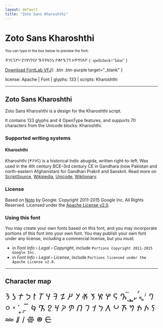 ```yaml
---
layout: default
title: "Zoto Sans Kharoshthi"
---
```


# Zoto Sans Kharoshthi

<small>You can type in the box below to preview the font:</small>

<div contenteditable="true" class="texteditor" style="font-family: 'Zoto Sans Kharoshthi';">
𐨙𐨥𐨣𐨦𐨮𐨤 𐨀𐨬𐨐𐨞𐨖𐨠 𐨡𐨟𐨳𐨛𐨰𐨲 𐨯𐨜𐨭𐨒𐨫𐨱 𐨨𐨗𐨢𐨑𐨪𐨧
{: spellcheck="false" }
</div>

[Download FontLab VFJ](https://downgit.github.io/#/home?url=https://github.com/fontlabcom/getgo-fonts/blob/main/getgo-fonts/apache/zotosans/zotosans-kharoshthi.vfj){: .btn .btn-purple target="_blank" }

license: Apache \| Font \| glyphs: 133 \| scripts: Kharoshthi

---


## Zoto Sans Kharoshthi

Zoto Sans Kharoshthi is a design for the Kharoshthi script.

It contains 133 glyphs and 4 OpenType features, and supports 70 characters from the Unicode blocks: Kharoshthi.


### Supported writing systems


#### Kharoshthi

Kharoshthi (𐨑𐨪𐨆𐨯𐨠𐨁) is a historical Indic abugida, written right-to-left. Was used in the 4th century BCE–3rd century CE in Gandhara (now Pakistan and north-eastern Afghanistan) for Gandhari Prakrit and Sanskrit. Read more on [ScriptSource](https://scriptsource.org/scr/Khar), [Wikipedia](https://en.wikipedia.org/wiki/ISO_15924:Khar), [Unicode](https://www.unicode.org/versions/Unicode13.0.0/ch14.pdf#G38474), [Wiktionary](https://en.wiktionary.org/wiki/Category:Kharoshthi_script).


### License

Based on [Noto](https://github.com/notofonts) by Google. Copyright 2011-2015 Google Inc. All Rights Reserved. Licensed under the [Apache License v2.0](https://www.apache.org/licenses/LICENSE-2.0.txt).

### Using this font

You may create your own fonts based on this font, and you may incorporate portions of this font into your own font. You may publish your own font under any license, including a commercial license, but you must:

- in _Font Info › Legal › Copyright_, include `Portions Copyright 2011-2015 Google Inc.`
- in _Font Info › Legal › License_, include `Portions licensed under the Apache License v2.0.`


---

## Character map

<div style="font-family: 'Zoto Sans Kharoshthi'; font-size: 2em;">
𐨀 𐨁 𐨂 𐨃 𐨅 𐨆 𐨌 𐨍 𐨎 𐨏 𐨐 𐨑 𐨒 𐨓 𐨕 𐨖 𐨗 𐨙 𐨚 𐨛 𐨜 𐨝 𐨞 𐨟 𐨠 𐨡 𐨢 𐨣 𐨤 𐨥 𐨦 𐨧 𐨨 𐨩 𐨪 𐨫 𐨬 𐨭 𐨮 𐨯 𐨰 𐨱 𐨲 𐨳 𐨸 𐨹 𐨺 𐨿 𐩐 𐩑 𐩒 𐩓 𐩔 𐩕 𐩖 𐩗 𐩘
</div>

